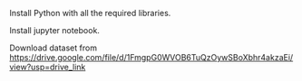 Install Python with all the required libraries.

Install jupyter notebook.

Download dataset from https://drive.google.com/file/d/1FmgpG0WVOB6TuQzOywSBoXbhr4akzaEi/view?usp=drive_link
